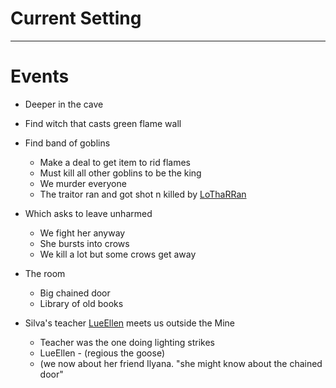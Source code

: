 # Current Setting

---

# Events
-   Deeper in the cave
-   Find witch that casts green flame wall
-   Find band of goblins
	-   Make a deal to get item to rid flames
	-   Must kill all other goblins to be the king
	-   We murder everyone
	-   The traitor ran and got shot n killed by [LoThaRRan](../Players👤/LoThaRRan.md)

-   Which asks to leave unharmed
	-   We fight her anyway
	-   She bursts into crows
	-   We kill a lot but some crows get away

-   The room
	-   Big chained door
	-   Library of old books

-   Silva's teacher [LueEllen](../NPCs🤖/LueEllen.md) meets us outside the Mine
	-   Teacher was the one doing lighting strikes
	-   LueEllen - (regious the goose)
	-   (we now about her friend Ilyana. "she might know about the chained door"